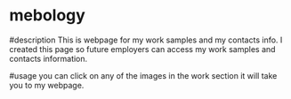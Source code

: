 # mebology

#description
This is webpage for my work samples and my contacts info. I created this page so future employers can access my work samples and contacts information.

#usage
you can click on any of the images in the work section it will take you to my webpage.


